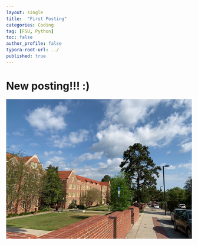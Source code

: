 ```yaml
---
layout: single
title:  "First Posting"
categories: Coding
tag: [FSU, Python]
toc: false
author_profile: false
typora-root-url: ../
published: true
---
```


# New posting!!! :)



![KakaoTalk_20210129_113109202_17](/images/2023-04-13-first/KakaoTalk_20210129_113109202_17.jpg )
